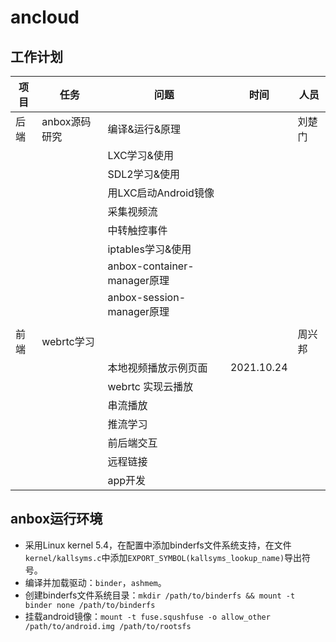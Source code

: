 # ancloud

## 工作计划

| 项目 | 任务          | 问题                 | 时间 | 人员   |
| ---- | ------------- | -------------------- | ---- | ------ |
| 后端 | anbox源码研究 | 编译&运行&原理       |      | 刘楚门 |
|      |               | LXC学习&使用         |      |        |
|      |               | SDL2学习&使用        |      |        |
|      |               | 用LXC启动Android镜像 |      |        |
|      |               | 采集视频流           |      |        |
|      |               | 中转触控事件         |      |        |
|      |               | iptables学习&使用    |      |        |
| |  | anbox-container-manager原理 | | |
| | | anbox-session-manager原理 | | |
| | |  | | |
| 前端 |    webrtc学习  |                |      |     周兴邦   |
|      |               | 本地视频播放示例页面  |   2021.10.24   |        |
|      |               |  webrtc 实现云播放   |      |        |
|      |               |  串流播放            |      |        |
|      |               |  推流学习            |      |        |
|      |               |  前后端交互          |      |        |
|      |               |  远程链接            |      |        |
|      |               |  app开发             |      |        |

## anbox运行环境

- 采用Linux kernel 5.4，在配置中添加binderfs文件系统支持，在文件`kernel/kallsyms.c`中添加`EXPORT_SYMBOL(kallsyms_lookup_name)`导出符号。
- 编译并加载驱动：`binder`，`ashmem`。
- 创建binderfs文件系统目录：`mkdir /path/to/binderfs && mount -t binder none /path/to/binderfs`
- 挂载android镜像：`mount -t fuse.squshfuse -o allow_other /path/to/android.img /path/to/rootsfs`
